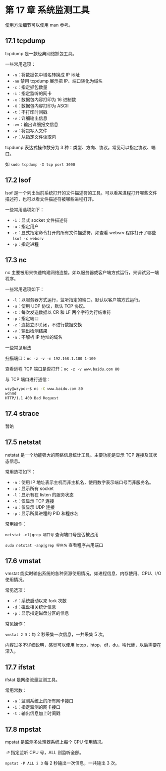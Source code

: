 # 第 17 章 系统监测工具

使用方法细节可以使用 man 参考。



## 17.1 tcpdump

tcpdump 是一款经典网络抓包工具。

一些常用选项：

+ `-n`：将数据包中域名转换成 IP 地址
+ `-nn` 禁用 tcpdump 展示把 IP、端口转化为域名
+ `-c`：指定抓包数量
+ `-i`：指定监听的网卡
+ `-x`：数据包内容打印为 16 进制数
+ `-X`：数据包内容打印为 ASCII
+ `-t`：不打印时间戳
+ `-v`：详细输出信息
+ `-vv`：输出详细报文信息
+ `-w`：将包写入文件
+ `-r`：从指定文件读取包



tcpdump 表达式操作数分为 3 种：类型、方向、协议。常见可以指定协议、端口。

如 `sudo tcpdump -X tcp port 3000`



## 17.2 lsof

lsof 是一个列出当前系统打开的文件描述符的工具。可以看某进程打开哪些文件描述符，也可以看文件描述符被哪些进程打开。

一些常用选项如下：

+ `-i`：显式 socket 文件描述符
+ `-u`：指定用户
+ `-c`：显式指定命令打开的所有文件描述符，如查看 websrv 程序打开了哪些 `lsof -c websrv`
+ `-p`：指定进程



## 17.3 nc

nc 主要被用来快速构建网络连接。如以服务器或客户端方式运行，来调试另一端程序。

一些常用选项如下：

+ `-l`：以服务器方式运行，监听指定的端口。默认以客户端方式运行。
+ `-u`：使用 UDP 协议，默认 TCP 协议。
+ `-C`：每次发送数据以 CR 和 LF 两个字符为行结束符
+ `-p`：指定端口
+ `-z`：连接立即关闭，不进行数据交换
+ `-v`：输出检测结果
+ `-n`：不解析 IP 地址的域名



一些常见用法

扫描端口：`nc -z -v -n 192.168.1.100 1-100`

查看远程 TCP 端口是否打开：`nc -z -v www.baidu.com 80`

与 TCP 端口进行通信：

```bash
wzy@wzypc:~$ nc -C www.baidu.com 80
wdnmd
HTTP/1.1 400 Bad Request
```



## 17.4 strace

暂略



## 17.5 netstat

netstat 是一个功能强大的网络信息统计工具。主要功能是显示 TCP 连接及其状态信息。

常用选项如下：

+ `-n`：使用 IP 地址表示主机而非主机名，使用数字表示端口号而非服务名。
+ `-a`：显示所有 socket
+ `-l`：显示有在 listen 的服务状态
+ `-t`：仅显示 TCP 连接
+ `-u`：仅显示 UDP 连接
+ `-p`：显示所属进程的 PID 和程序名



常用操作：

`netstat -nl|grep 端口号` 查询端口号是否被占用

`sudo netstat -anp|grep 程序名` 查看程序占用端口



## 17.6 vmstat

vmstat 能实时输出系统的各种资源使用情况，如进程信息、内存使用、CPU、I/O 使用情况。

常见选项：

+ `-f`：系统启动以来 fork 次数
+ `-d`：磁盘相关统计信息
+ `-p`：显示指定磁盘分区的信息



常见操作：

`vmstat 2 5`：每 2 秒采集一次信息，一共采集 5 次。



内容过多不详细说明，感觉可以使用 iotop，htop，df，du，啥代替，以后需要在深入。



## 17.7 ifstat

ifstat 是网络流量监测工具。

常用常数：

+ `-a`：监测系统上的所有网卡接口
+ `-i`：指定监测的网卡接口
+ `-t`：输出信息加上时间戳



## 17.8 mpstat

mpstat 是监测多处理器系统上每个 CPU 使用情况。

`-P` 指定监听 CPU 号，ALL 则监听全部。

`mpstat -P ALL 2 3` 每 2 秒输出一次信息，一共输出 3 次。

